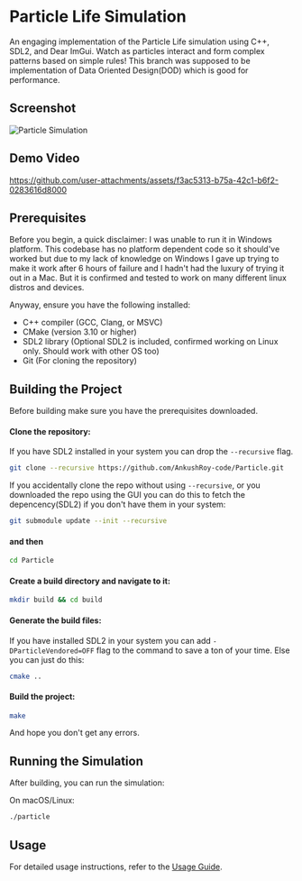 # Particle Life Simulation

An engaging implementation of the Particle Life simulation using C++, SDL2, and Dear ImGui. Watch as particles interact and form complex patterns based on simple rules!
This branch was supposed to be implementation of Data Oriented Design(DOD) which is good for performance. 

## Screenshot

![Particle Simulation](https://github.com/user-attachments/assets/f28c22d3-394f-453e-b6d0-d7f8d2ed7813)

## Demo Video

https://github.com/user-attachments/assets/f3ac5313-b75a-42c1-b6f2-0283616d8000

## Prerequisites

Before you begin, a quick disclaimer: I was unable to run it in Windows platform. This codebase has no platform dependent code so it should've worked but due to my lack of knowledge on Windows I gave up trying to make it work after 6 hours of failure and I hadn't had the luxury of trying it out in a Mac. But it is confirmed and tested to work on many different linux distros and devices.

Anyway, ensure you have the following installed:

- C++ compiler (GCC, Clang, or MSVC)
- CMake (version 3.10 or higher)
- SDL2 library (Optional SDL2 is included, confirmed working on Linux only. Should work with other OS too)
- Git (For cloning the repository)

## Building the Project

Before building make sure you have the prerequisites downloaded.

#### Clone the repository:
If you have SDL2 installed in your system you can drop the `--recursive` flag.
```bash
git clone --recursive https://github.com/AnkushRoy-code/Particle.git
```

If you accidentally clone the repo without using `--recursive`, or you downloaded the repo using the GUI you can do this to fetch the depencency(SDL2) if you don't have them in your system:
```bash
git submodule update --init --recursive
```
#### and then
```bash
cd Particle
```

#### Create a build directory and navigate to it:
```bash
mkdir build && cd build
```

#### Generate the build files:
If you have installed SDL2 in your system you can add `-DParticleVendored=OFF` flag to the command to save a ton of your time. Else you can just do this:
```bash
cmake ..
```

#### Build the project:
```bash
make
```
And hope you don't get any errors.

## Running the Simulation
After building, you can run the simulation:

On macOS/Linux:
```bash
./particle
```
## Usage
For detailed usage instructions, refer to the [Usage Guide](./USAGE.md).
